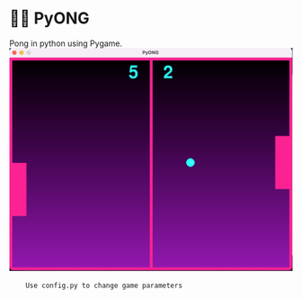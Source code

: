 # 🐍🏓 PyONG
Pong in python using Pygame.
![Screenshot PyONG](pyong.png)

        Use config.py to change game parameters

